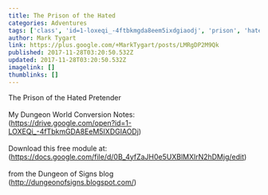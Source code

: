 ```yaml
---
title: The Prison of the Hated
categories: Adventures
tags: ['class', 'id=1-loxeqi_-4ftbkmgda8eem5ixdgiaodj', 'prison', 'hated']
author: Mark Tygart
link: https://plus.google.com/+MarkTygart/posts/LMRgDP2M9Qk
published: 2017-11-28T03:20:50.532Z
updated: 2017-11-28T03:20:50.532Z
imagelink: []
thumblinks: []
---
```


The Prison of the Hated Pretender <br /><br />My Dungeon World Conversion Notes:<br />(<a href="https://drive.google.com/open?id=1-LOXEQi_-4fTbkmGDA8EeM5IXDGIAODj" class="ot-anchor">https://drive.google.com/open?id=1-LOXEQi_-4fTbkmGDA8EeM5IXDGIAODj</a>)<br /><br />Download this free module at: <br />(<a href="https://docs.google.com/file/d/0B_4yfZaJH0e5UXBlMXlrN2hDMjg/edit" class="ot-anchor">https://docs.google.com/file/d/0B_4yfZaJH0e5UXBlMXlrN2hDMjg/edit</a>)<br /><br />from the Dungeon of Signs blog <br />(<a href="http://dungeonofsigns.blogspot.com/" class="ot-anchor">http://dungeonofsigns.blogspot.com/</a>)